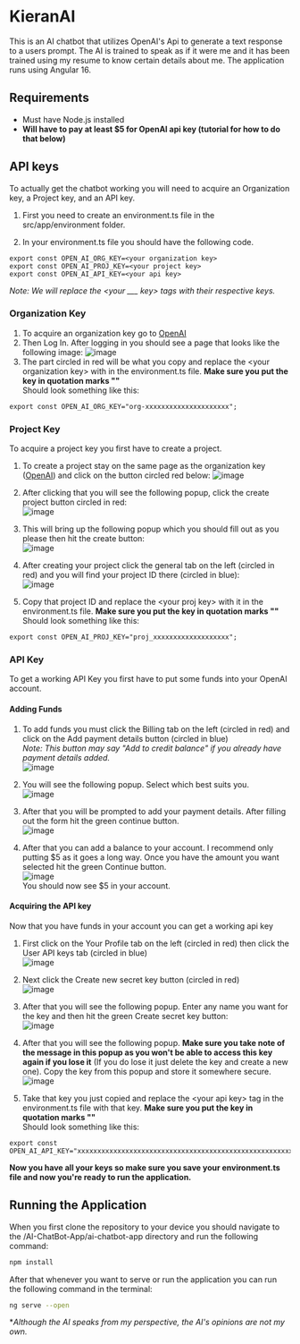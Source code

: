# KieranAI
This is an AI chatbot that utilizes OpenAI's Api to generate a text response to a users prompt. The AI is trained to speak as if it were me and it has been trained using my resume to know certain details about me. The application runs using Angular 16.

## Requirements
+ Must have Node.js installed
+ **Will have to pay at least $5 for OpenAI api key (tutorial for how to do that below)**

## API keys
To actually get the chatbot working you will need to acquire an Organization key, a Project key, and an API key.  
1. First you need to create an environment.ts file in the src/app/environment folder.

2. In your environment.ts file you should have the following code.
```
export const OPEN_AI_ORG_KEY=<your organization key>
export const OPEN_AI_PROJ_KEY=<your project key>
export const OPEN_AI_API_KEY=<your api key>
```

*Note: We will replace the \<your ___ key> tags with their respective keys.*

### Organization Key
1. To acquire an organization key go to [OpenAI](https://platform.openai.com/settings/organization/general)  
2. Then Log In. After logging in you should see a page that looks like the following image:
![image](https://github.com/user-attachments/assets/42d191a1-d691-44b7-aa46-27f5744fe336)
3. The part circled in red will be what you copy and replace the \<your organization key> with in the environment.ts file. **Make sure you put the key in quotation marks ""**  
Should look something like this:
```
export const OPEN_AI_ORG_KEY="org-xxxxxxxxxxxxxxxxxxxxx";
```

### Project Key
To acquire a project key you first have to create a project.  
1. To create a project stay on the same page as the organization key ([OpenAI](https://platform.openai.com/settings/organization/general)) and click on the button circled red below:
![image](https://github.com/user-attachments/assets/5a7e0abe-94d7-4a56-a432-0855e9c6aa05)
  
2. After clicking that you will see the following popup, click the create project button circled in red:  
![image](https://github.com/user-attachments/assets/b628a3ab-1829-433f-b7e7-b25e8d47767d)  
  
3. This will bring up the following popup which you should fill out as you please then hit the create button:  
![image](https://github.com/user-attachments/assets/3a7d6da9-92d5-4ff8-bb26-4fa1872b0d53)  
  
4. After creating your project click the general tab on the left (circled in red) and you will find your project ID there (circled in blue):  
![image](https://github.com/user-attachments/assets/4d401430-9003-4ccf-aeef-8c47e1795562)  
5. Copy that project ID and replace the \<your proj key> with it in the environment.ts file. **Make sure you put the key in quotation marks ""**  
Should look something like this:
```
export const OPEN_AI_PROJ_KEY="proj_xxxxxxxxxxxxxxxxxxx";
```

### API Key
To get a working API Key you first have to put some funds into your OpenAI account.

#### Adding Funds
1. To add funds you must click the Billing tab on the left (circled in red) and click on the Add payment details button (circled in blue)  
*Note: This button may say "Add to credit balance" if you already have payment details added.*  
![image](https://github.com/user-attachments/assets/f50003c8-10b8-4d7d-9eba-1a6b4f9ba2b8)  
  
2. You will see the following popup. Select which best suits you.  
![image](https://github.com/user-attachments/assets/92cecc29-ce08-47b7-a83f-8a2fd9f02102)  
  
3. After that you will be prompted to add your payment details. After filling out the form hit the green continue button.  
![image](https://github.com/user-attachments/assets/6d4cf737-a2dd-413a-b91a-3608d30bf6be)  

4. After that you can add a balance to your account. I recommend only putting $5 as it goes a long way. Once you have the amount you want selected hit the green Continue button.  
![image](https://github.com/user-attachments/assets/40d4b699-5988-4f1c-888e-b8645f1a8028)  
You should now see $5 in your account.  

#### Acquiring the API key
Now that you have funds in your account you can get a working api key
1. First click on the Your Profile tab on the left (circled in red) then click the User API keys tab (circled in blue)  
![image](https://github.com/user-attachments/assets/a474a3e1-89a8-4686-91bc-bb2d181e73d5)
  
2. Next click the Create new secret key button (circled in red)  
![image](https://github.com/user-attachments/assets/c64fa1c0-c921-426c-aead-650a62e8b685)

3. After that you will see the following popup. Enter any name you want for the key and then hit the green Create secret key button:  
![image](https://github.com/user-attachments/assets/49ed9935-9169-4de1-98af-46d9c86e551e)

4. After that you will see the following popup. **Make sure you take note of the message in this popup as you won't be able to access this key again if you lose it** (If you do lose it just delete the key and create a new one). Copy the key from this popup and store it somewhere secure.  
![image](https://github.com/user-attachments/assets/5a7a193f-f51b-4089-9010-db277df623e5)

5. Take that key you just copied and replace the \<your api key> tag in the environment.ts file with that key.  **Make sure you put the key in quotation marks ""**  
Should look something like this:
```
export const OPEN_AI_API_KEY="xxxxxxxxxxxxxxxxxxxxxxxxxxxxxxxxxxxxxxxxxxxxxxxxxxxxxxxxxxxxxxxxxxxxxxxxxxxxxxxxxxxx";
```

**Now you have all your keys so make sure you save your environment.ts file and now you're ready to run the application.**

## Running the Application
When you first clone the repository to your device you should navigate to the /AI-ChatBot-App/ai-chatbot-app directory and run the following command:  
```sh
npm install
```
  
After that whenever you want to serve or run the application you can run the following command in the terminal:  
```sh
ng serve --open
```

**Although the AI speaks from my perspective, the AI's opinions are not my own.*
